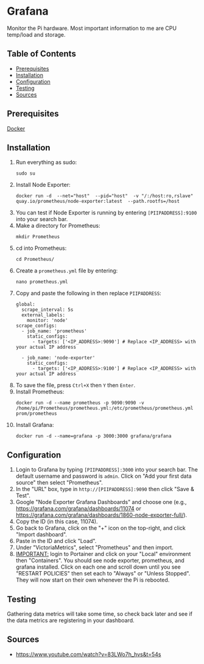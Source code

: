# Grafana

Monitor the Pi hardware. Most important information to me are CPU temp/load and storage.

## Table of Contents

- [Prerequisites](#prerequisites)
- [Installation](#installation)
- [Configuration](#configuration)
- [Testing](#testing)
- [Sources](#sources)

## Prerequisites

[Docker](/Pi-Guide/Docker.md)

## Installation

1. Run everything as sudo:
   ```
   sudo su
   ```
2. Install Node Exporter:
   ```
   docker run -d  --net="host"  --pid="host"  -v "/:/host:ro,rslave"  quay.io/prometheus/node-exporter:latest  --path.rootfs=/host
   ```
3. You can test if Node Exporter is running by entering `[PIIPADDRESS]:9100` into your search bar.
4. Make a directory for Prometheus:
   ```
   mkdir Prometheus
   ```
5. cd into Prometheus:
   ```
   cd Prometheus/
   ```
6. Create a `prometheus.yml` file by entering:
   ```
   nano prometheus.yml
   ```
7. Copy and paste the following in then replace `PIIPADDRESS`:
   ```
   global:
     scrape_interval: 5s
     external_labels:
       monitor: 'node'
   scrape_configs:
     - job_name: 'prometheus'
       static_configs:
         - targets: ['<IP_ADDRESS>:9090'] # Replace <IP_ADDRESS> with your actual IP address
   
     - job_name: 'node-exporter'
       static_configs:
         - targets: ['<IP_ADDRESS>:9100'] # Replace <IP_ADDRESS> with your actual IP address
   ```
8. To save the file, press `Ctrl+X` then `Y` then `Enter`.
9. Install Prometheus:
   ```
   docker run -d --name prometheus -p 9090:9090 -v /home/pi/Prometheus/prometheus.yml:/etc/prometheus/prometheus.yml prom/prometheus
   ```
10. Install Grafana:
    ```
    docker run -d --name=grafana -p 3000:3000 grafana/grafana
    ```

## Configuration

1. Login to Grafana by typing `[PIIPADDRESS]:3000` into your search bar. The default username and password is `admin`. Click on "Add your first data source" then select "Prometheus".
2. In the "URL" box, type in `http://[PIIPADDRESS]:9090` then click "Save & Test".
3. Google "Node Exporter Grafana Dashboards" and choose one (e.g., https://grafana.com/grafana/dashboards/11074 or https://grafana.com/grafana/dashboards/1860-node-exporter-full/).
4. Copy the ID (in this case, 11074).
5. Go back to Grafana, click on the "+" icon on the top-right, and click "Import dashboard".
6. Paste in the ID and click "Load".
7. Under "VictoriaMetrics", select "Prometheus" and then import.
8. <ins>IMPORTANT:</ins> login to Portainer and click on your "Local" environment then "Containers". You should see node exporter, prometheus, and grafana installed. Click on each one and scroll down until you see "RESTART POLICIES" then set each to "Always" or "Unless Stopped". They will now start on their own whenever the Pi is rebooted.

## Testing

Gathering data metrics will take some time, so check back later and see if the data metrics are registering in your dashboard.

## Sources

- https://www.youtube.com/watch?v=83LWo7h_hvs&t=54s
